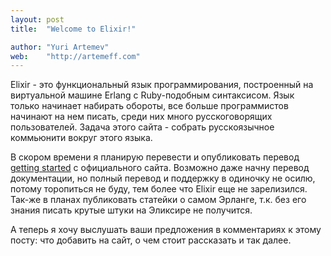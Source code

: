 ```yaml
---
layout: post
title:  "Welcome to Elixir!"

author: "Yuri Artemev"
web:    "http://artemeff.com"
---
```


Elixir - это функциональный язык программирования, построенный на виртуальной машине Erlang с Ruby-подобным синтаксисом. Язык только начинает набирать обороты, все больше программистов начинают на нем писать, среди них много русскоговорящих пользователей. Задача этого сайта - собрать русскоязычное коммьюнити вокруг этого языка.

В скором времени я планирую перевести и опубликовать перевод [getting started](http://elixir-lang.org/getting_started/1.html) с официального сайта. Возможно даже начну перевод документации, но полный перевод и поддержку в одиночку не осилю, потому торопиться не буду, тем более что Elixir еще не зарелизился. Так-же в планах публиковать статейки о самом Эрланге, т.к. без его знания писать крутые штуки на Эликсире не получится.

А теперь я хочу выслушать ваши предложения в комментариях к этому посту: что добавить на сайт, о чем стоит рассказать и так далее.
